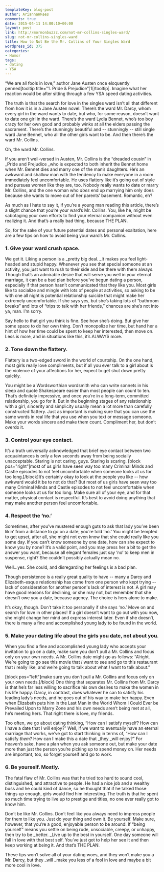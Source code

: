 ```yaml
---
templateKey: blog-post
author: AriannaWRees
comments: true
date: 2015-04-11 14:00:10+00:00
layout: post
link: http://mormonbuzzz.com/not-mr-collins-singles-ward/
slug: not-mr-collins-singles-ward
title: How to Not Be the Mr. Collins of Your Singles Ward
wordpress_id: 375
categories:
- Humor
tags:
- dating
- YSA
---
```


“We are all fools in love,” author Jane Austen once eloquently penned[tooltip title="1. Pride & Prejudice"]1[/tooltip]. Imagine what her reaction would be after sitting through a few YSA speed dating activities.




The truth is that the search for love in the singles ward isn’t all that different from how it is in a Jane Austen novel. There’s the ward Mr. Darcy, whom every girl in the ward wants to date, but who, for some reason, doesn’t want to date one girl in the ward. There’s the ward Lydia Bennet, who’s too boy crazy for her own good and probably winks at all the elders passing the sacrament. There’s the stunningly beautiful and -- stunningly -- still single ward Jane Bennet, who all the other girls want to be. And then there’s the ward Mr. Collins.




Oh, the ward Mr. Collins.




If you aren’t well-versed in Austen, Mr. Collins is the “dreaded cousin” in _Pride and Prejudice _who is expected to both inherit the Bennet home when Mr. Bennet dies and marry one of the man’s daughters. He’s an awkward and shallow man with the tendency to make everyone in a room immediately feel uncomfortable. He uses flattery like it’s going out of style and pursues women like they are, too. Nobody really wants to date or marry Mr. Collins, and the one woman who _does_ end up marrying him only does because she wants to move out of her parents’ basement. Romantic, eh?




As much as I hate to say it, if you’re a young man reading this article, there’s a slight chance that you’re your ward’s Mr. Collins. You, like he, might be sabotaging your own efforts to find your eternal companion without even realizing it. And that’s a really bad thing, because THE PLAN.




So, for the sake of your future potential dates and personal exaltation, here are a few tips on how to avoid being your ward’s Mr. Collins.





### 1. Give your ward crush space.





We get it. Liking a person is a _pretty big deal. _It makes you feel light-headed and stupid happy. Whenever you see that special someone at an activity, you just want to rush to their side and be there with them always. Though that’s an admirable desire that will serve you well in your eternal marriage, it can be a bad plan before you’ve begun dating a person, especially if that person hasn’t communicated that they like you. Most girls like to socialize and mingle with lots of people at activities, so asking to be with one all night is potential relationship suicide that might make her extremely uncomfortable. If she says yes, but she’s taking lots of “bathroom breaks” and lots of “trips to talk with her friends,” chances are she’s not into ya, man. I’m sorry.




Say hello to that girl you think is fine. See how she’s doing. But give her some space to do her own thing. Don’t monopolize her time, but hand her a hint of how her time could be spent to keep her interested, then move on. Less is more, and in situations like this, it’s ALWAYS more.





### 2. Tone down the flattery.





Flattery is a two-edged sword in the world of courtship. On the one hand, most girls really love compliments, but if all you ever talk to a girl about is the violence of your affections for her, expect to get shut down pretty quickly.




You might be a Wordsworthian wordsmith who can write sonnets in his sleep and quote Shakespeare easier than most people can count to ten. That’s definitely impressive, and once you’re in a long-term, committed relationship, you go for it. But in the beginning stages of any relationship with a girl, sincerity and simplicity usually mean a lot more than carefully constructed flattery. Just as important is making sure that you can use the same words in real life that you use when you text or message someone. Make your words sincere and make them count. Compliment her, but don’t overdo it.





### 3. Control your eye contact.





It’s a truth universally acknowledged that brief eye contact between two acquaintances is only a few seconds away from being socially unacceptable. Staring is not caring, guys. Staring is scaring. [block pos="right"]most of us girls have seen way too many Criminal Minds and Castle episodes to not feel uncomfortable when someone looks at us for too long.[/block]It’s certainly okay to look at the people you like -- how awkward would it be to not do that? But most of us girls have seen way too many Criminal Minds and Castle episodes to not feel uncomfortable when someone looks at us for too long. Make sure all of your eye, and for that matter, physical contact is respectful. It’s best to avoid doing anything that may make another person feel uncomfortable.





### 4. Respect the ‘no.’





Sometimes, after you’ve mustered enough guts to ask that lady you’ve been likin’ from a distance to go on a date, you’re told ‘no.’ You might be tempted to get upset, after all, she might not even know that she could really like you some day. If you can’t know someone by one date, how can she expect to know you by none? It’s a valid point, and you may press her a bit to get the answer you want, because all elegant females just say ‘no’ to keep men in suspense, right? She couldn’t possibly actually mean no.




Well...yes. She could, and disregarding her feelings is a bad plan.




Though persistence is a really great quality to have -- many a Darcy and Elizabeth-esque relationship has come from one person who kept trying -- lack of consideration for another person's lack of interest is not. A girl may have good reasons for declining, or she may not, but remember that she doesn’t owe you a date, because agency. The choice is hers alone to make.




It’s okay, though. Don’t take it too personally if she says ‘no.’ Move on and search for love in other places! If a girl doesn’t want to go out with you now, she might change her mind and express interest later. Even if she doesn’t, there is many a fine and accomplished young lady to be found in the world.





### 5. Make your dating life about the girls you date, not about you.





When you find a fine and accomplished young lady who accepts your invitation to go on a date, make sure you don’t pull a Mr. Collins and focus only on your own needs. A Mr. Collins date might go as follows: “A’right. We’re going to go see this movie that _I_ want to see and go to this restaurant that _I_ really like, and we’re going to talk about what _I_ want to talk about.”




[block pos="left"]make sure you don’t pull a Mr. Collins and focus only on your own needs.[/block] One thing that separates Mr. Collins from Mr. Darcy is that he’s far less willing to sacrifice his own desires to make the women in his life happy. Darcy, in contrast, does whatever he can to satisfy his leading lady’s needs, and he goes out of his way to make her happy. Even when Elizabeth puts him in the Last Man in the World Whom I Could Ever be Prevailed Upon to Marry Zone and his own needs aren’t being met at all, he’s meeting hers. That right there is love, my friends.




Too often, we go about dating thinking, “How can I satisfy myself? How can I have a date that I will enjoy?” Well, if we want to eventually have an eternal marriage that works, we’ve got to start thinking in terms of, “How can I satisfy _them_? How can I make this a date that _they _will enjoy?” For heaven’s sake, have a plan when you ask someone out, but make your date more than just the person you’re picking up to spend money on. Her needs are important, too, so forget yourself and go to work.





### 6. Be yourself. Mostly.





The fatal flaw of Mr. Collins was that he tried too hard to sound cool, distinguished, and attractive to people. He had a nice job and a wealthy boss and he could kind of dance, so he thought that if he talked those things up enough, girls would find him interesting. The truth is that he spent so much time trying to live up to prestige and titles, no one ever really got to know him.




Don’t be like Mr. Collins. Don’t feel like you always need to impress people for them to like you. Just do your thing and own it. Be yourself. Make sure, however, that you’re a good, enjoyable person to be around. If “being yourself” means you settle on being rude, unsociable, creepy, or unhappy, then try to be _better. _Live up to the best in yourself. One day someone will fall in love with that best self. You’ve just got to help her see it and then keep working at being it. And that’s THE PLAN.




These tips won’t solve all of your dating woes, and they won’t make you a Mr. Darcy, but they _will _make you less of a fool in love and maybe a bit more cool in love.
